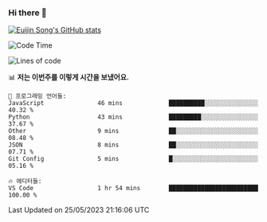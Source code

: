 ### Hi there 👋

[![Euijin Song's GitHub stats](https://github-readme-stats.vercel.app/api?username=lstar2397&count_private=true&show_icons=true&theme=tokyonight&locale=kr)](https://github.com/anuraghazra/github-readme-stats)

<!--START_SECTION:waka-->
![Code Time](http://img.shields.io/badge/Code%20Time-147%20hrs%2013%20mins-blue)

![Lines of code](https://img.shields.io/badge/%EC%A0%80%EB%8A%94%20%EC%97%AC%ED%83%9C%EA%B9%8C%EC%A7%80%20-587.8%20thousand%20%EC%A4%84%EC%9D%98%20%EC%BD%94%EB%93%9C%EB%A5%BC%20%EC%9E%91%EC%84%B1%ED%96%88%EC%96%B4%EC%9A%94.-blue)

📊 **저는 이번주를 이렇게 시간을 보냈어요.** 

```text
💬 프로그래밍 언어들: 
JavaScript               46 mins             ██████████░░░░░░░░░░░░░░░   40.32 % 
Python                   43 mins             █████████░░░░░░░░░░░░░░░░   37.67 % 
Other                    9 mins              ██░░░░░░░░░░░░░░░░░░░░░░░   08.48 % 
JSON                     8 mins              ██░░░░░░░░░░░░░░░░░░░░░░░   07.71 % 
Git Config               5 mins              █░░░░░░░░░░░░░░░░░░░░░░░░   05.16 % 

🔥 에디터들: 
VS Code                  1 hr 54 mins        █████████████████████████   100.00 % 
```


 Last Updated on 25/05/2023 21:16:06 UTC
<!--END_SECTION:waka-->

<!--
**lstar2397/lstar2397** is a ✨ _special_ ✨ repository because its `README.md` (this file) appears on your GitHub profile.

Here are some ideas to get you started:

- 🔭 I’m currently working on ...
- 🌱 I’m currently learning ...
- 👯 I’m looking to collaborate on ...
- 🤔 I’m looking for help with ...
- 💬 Ask me about ...
- 📫 How to reach me: ...
- 😄 Pronouns: ...
- ⚡ Fun fact: ...
-->
